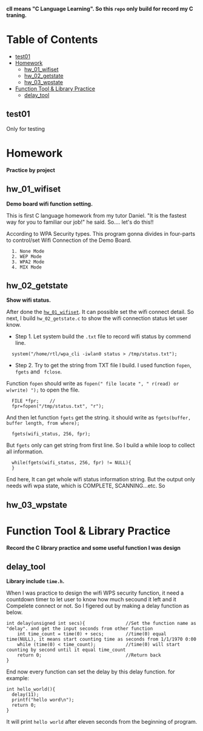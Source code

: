 __cll means "C Language Learning". So this `repo` only build for record my C traning.__

# Table of Contents

- [test01](#test01)
- [Homework](#homework)
  - [hw_01_wifiset](#hw_01_wifiset)
  - [hw_02_getstate](#hw_02_getstate)
  - [hw_03_wpstate](#hw_03_wpstate)
- [Function Tool & Library Practice](#function-tool-&-library-practice)
  - [delay_tool](#delay_tool)

## test01

Only for testing

# Homework
__Practice by project__

## hw_01_wifiset

__Demo board wifi function setting.__

This is first C language homework from my tutor Daniel. 
"It is the fastest way for you to familiar our job!" he said. 
So.... let's do this!!

According to WPA Security types. 
This program gonna divides in four-parts to control/set Wifi Connection of the Demo Board.
```
  1. None Mode
  2. WEP Mode
  3. WPA2 Mode
  4. MIX Mode
```

## hw_02_getstate

__Show wifi status.__

After done the [`hw_01_wifiset`](#hw_01_wifiset). It can possible set the wifi connect detail. 
So next, I build `hw_02_getstate.c` to show the wifi connection status let user know.
  * Step 1. Let system build the `.txt` file to record wifi status by commend line.
```
  system("/home/rtl/wpa_cli -iwlan0 status > /tmp/status.txt");
```

  * Step 2. Try to get the string from TXT file I build. 
  I used function `fopen`, `fgets` and ` fclose`.

Function `fopen` should write as `fopen(" file locate ", " r(read) or w(write) ");` to open the file.
```
  FILE *fpr;    //
  fpr=fopen("/tmp/status.txt", "r");
```

And then let function `fgets` get the string. 
it should write as `fgets(buffer, buffer length, from where);`
```
  fgets(wifi_status, 256, fpr);
```

But `fgets` only can get string from first line. 
So I build a while loop to collect all information.
```
  while(fgets(wifi_status, 256, fpr) != NULL){
  }
```

End here, It can get whole wifi status information string. 
But the output only needs wifi wpa state, which is COMPLETE, SCANNING...etc. 
So 

## hw_03_wpstate

# Function Tool & Library Practice

__Record the C library practice and some useful function I was design__

## delay_tool

__Library include `time.h`.__

When I was practice to design the wifi WPS security function, 
it need a countdown timer to let user to know how much secound it left and it Compelete connect or not. 
So I figered out by making a delay function as below.
```
int delay(unsigned int secs){      	        //Set the function name as "delay". and get the input seconds from other function
	int time_count = time(0) + secs;        //time(0) equal time(NULL), it means start counting time as seconds from 1/1/1970 0:00
	while (time(0) < time_count);           //time(0) will start counting by second until it equal time_count
	return 0;                               //Return back
}
```
End now every function can set the delay by this delay function. for example:
```
int hello_world(){
  delay(11);
  printf("hello word\n");
  return 0;
}
```
It will print `hello world` after eleven seconds from the beginning of program.
